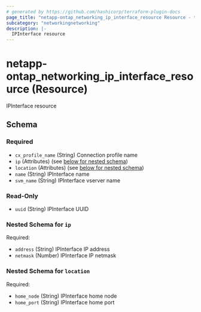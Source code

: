 ```yaml
---
# generated by https://github.com/hashicorp/terraform-plugin-docs
page_title: "netapp-ontap_networking_ip_interface_resource Resource - terraform-provider-netapp-ontap"
subcategory: "networkingnetworking"
description: |-
  IPInterface resource
---
```


# netapp-ontap_networking_ip_interface_resource (Resource)

IPInterface resource



<!-- schema generated by tfplugindocs -->
## Schema

### Required

- `cx_profile_name` (String) Connection profile name
- `ip` (Attributes) (see [below for nested schema](#nestedatt--ip))
- `location` (Attributes) (see [below for nested schema](#nestedatt--location))
- `name` (String) IPInterface name
- `svm_name` (String) IPInterface vserver name

### Read-Only

- `uuid` (String) IPInterface UUID

<a id="nestedatt--ip"></a>
### Nested Schema for `ip`

Required:

- `address` (String) IPInterface IP address
- `netmask` (Number) IPInterface IP netmask


<a id="nestedatt--location"></a>
### Nested Schema for `location`

Required:

- `home_node` (String) IPInterface home node
- `home_port` (String) IPInterface home port


